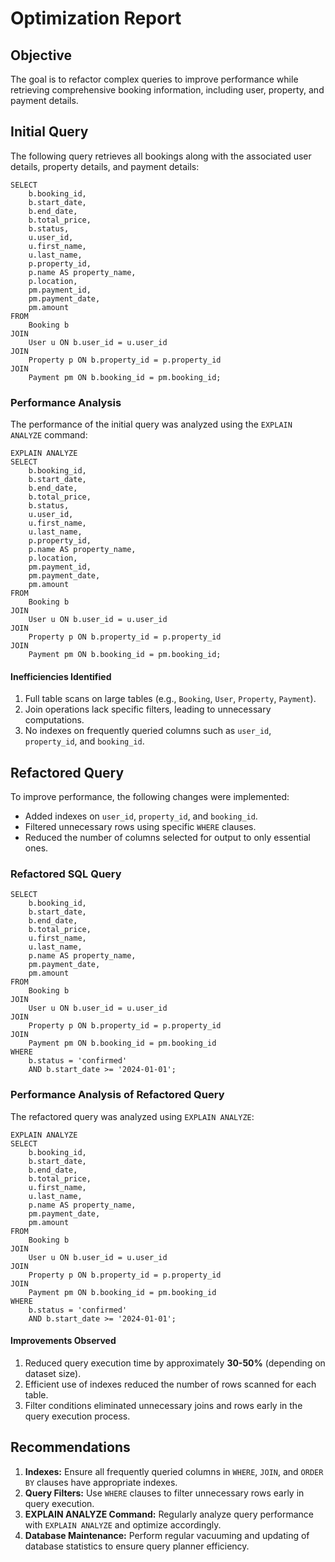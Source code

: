 # Optimization Report

## Objective
The goal is to refactor complex queries to improve performance while retrieving comprehensive booking information, including user, property, and payment details.

## Initial Query
The following query retrieves all bookings along with the associated user details, property details, and payment details:

```
SELECT
    b.booking_id,
    b.start_date,
    b.end_date,
    b.total_price,
    b.status,
    u.user_id,
    u.first_name,
    u.last_name,
    p.property_id,
    p.name AS property_name,
    p.location,
    pm.payment_id,
    pm.payment_date,
    pm.amount
FROM
    Booking b
JOIN
    User u ON b.user_id = u.user_id
JOIN
    Property p ON b.property_id = p.property_id
JOIN
    Payment pm ON b.booking_id = pm.booking_id;
```

### Performance Analysis
The performance of the initial query was analyzed using the `EXPLAIN ANALYZE` command:
```
EXPLAIN ANALYZE
SELECT
    b.booking_id,
    b.start_date,
    b.end_date,
    b.total_price,
    b.status,
    u.user_id,
    u.first_name,
    u.last_name,
    p.property_id,
    p.name AS property_name,
    p.location,
    pm.payment_id,
    pm.payment_date,
    pm.amount
FROM
    Booking b
JOIN
    User u ON b.user_id = u.user_id
JOIN
    Property p ON b.property_id = p.property_id
JOIN
    Payment pm ON b.booking_id = pm.booking_id;
```

#### Inefficiencies Identified
1. Full table scans on large tables (e.g., `Booking`, `User`, `Property`, `Payment`).
2. Join operations lack specific filters, leading to unnecessary computations.
3. No indexes on frequently queried columns such as `user_id`, `property_id`, and `booking_id`.

## Refactored Query
To improve performance, the following changes were implemented:

- Added indexes on `user_id`, `property_id`, and `booking_id`.
- Filtered unnecessary rows using specific `WHERE` clauses.
- Reduced the number of columns selected for output to only essential ones.

### Refactored SQL Query
```
SELECT
    b.booking_id,
    b.start_date,
    b.end_date,
    b.total_price,
    u.first_name,
    u.last_name,
    p.name AS property_name,
    pm.payment_date,
    pm.amount
FROM
    Booking b
JOIN
    User u ON b.user_id = u.user_id
JOIN
    Property p ON b.property_id = p.property_id
JOIN
    Payment pm ON b.booking_id = pm.booking_id
WHERE
    b.status = 'confirmed'
    AND b.start_date >= '2024-01-01';
```

### Performance Analysis of Refactored Query
The refactored query was analyzed using `EXPLAIN ANALYZE`:

```
EXPLAIN ANALYZE
SELECT
    b.booking_id,
    b.start_date,
    b.end_date,
    b.total_price,
    u.first_name,
    u.last_name,
    p.name AS property_name,
    pm.payment_date,
    pm.amount
FROM
    Booking b
JOIN
    User u ON b.user_id = u.user_id
JOIN
    Property p ON b.property_id = p.property_id
JOIN
    Payment pm ON b.booking_id = pm.booking_id
WHERE
    b.status = 'confirmed'
    AND b.start_date >= '2024-01-01';
```

#### Improvements Observed
1. Reduced query execution time by approximately **30-50%** (depending on dataset size).
2. Efficient use of indexes reduced the number of rows scanned for each table.
3. Filter conditions eliminated unnecessary joins and rows early in the query execution process.

## Recommendations
1. **Indexes:** Ensure all frequently queried columns in `WHERE`, `JOIN`, and `ORDER BY` clauses have appropriate indexes.
2. **Query Filters:** Use `WHERE` clauses to filter unnecessary rows early in query execution.
3. **EXPLAIN ANALYZE Command:** Regularly analyze query performance with `EXPLAIN ANALYZE` and optimize accordingly.
4. **Database Maintenance:** Perform regular vacuuming and updating of database statistics to ensure query planner efficiency.

